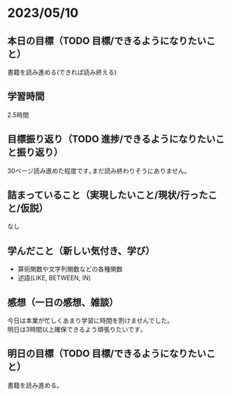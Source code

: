 # 2023/05/10
## 本日の目標（TODO 目標/できるようになりたいこと）
書籍を読み進める(できれば読み終える)
## 学習時間
2.5時間
## 目標振り返り（TODO 進捗/できるようになりたいこと振り返り）
30ページ読み進めた程度です｡まだ読み終わりそうにありません｡
## 詰まっていること（実現したいこと/現状/行ったこと/仮説）
なし
## 学んだこと（新しい気付き、学び）
- 算術関数や文字列関数などの各種関数
- 述語(LIKE, BETWEEN, IN)
## 感想（一日の感想、雑談）
今日は本業が忙しくあまり学習に時間を割けませんでした｡  
明日は3時間以上確保できるよう頑張りたいです｡
## 明日の目標（TODO 目標/できるようになりたいこと）
書籍を読み進める｡
